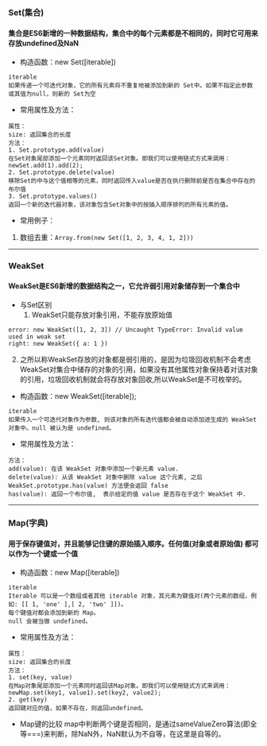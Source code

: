 ### Set(集合)
#### 集合是ES6新增的一种数据结构，集合中的每个元素都是不相同的，同时它可用来存放undefined及NaN
- 构造函数：new Set([iterable])
```
iterable
如果传递一个可迭代对象，它的所有元素将不重复地被添加到新的 Set中。如果不指定此参数或其值为null，则新的 Set为空
```
- 常用属性及方法：
```
属性：
size: 返回集合的长度
方法：
1. Set.prototype.add(value)
在Set对象尾部添加一个元素同时返回该Set对象。即我们可以使用链式方式来调用：newSet.add(1).add(2);
2. Set.prototype.delete(value)
移除Set的中与这个值相等的元素，同时返回传入value是否在执行删除前是否在集合中存在的布尔值
3. Set.prototype.values()
返回一个新的迭代器对象，该对象包含Set对象中的按插入顺序排列的所有元素的值。
```
- 常用例子：
1. 数组去重：``` Array.from(new Set([1, 2, 3, 4, 1, 2])) ```

****

### WeakSet
#### WeakSet是ES6新增的数据结构之一，它允许弱引用对象储存到一个集合中
- 与Set区别
  1. WeakSet只能存放对象引用，不能存放原始值
```
error: new WeakSet([1, 2, 3]) // Uncaught TypeError: Invalid value used in weak set
right: new WeakSet({ a: 1 }) 
```
  2. 之所以称WeakSet存放的对象都是弱引用的，是因为垃圾回收机制不会考虑WeakSet对集合中储存的对象的引用，如果没有其他属性对象保持着对该对象的引用，垃圾回收机制就会将存放对象回收,所以WeakSet是不可枚举的。
 
- 构造函数：new WeakSet([iterable]);
```
iterable
如果传入一个可迭代对象作为参数, 则该对象的所有迭代值都会被自动添加进生成的 WeakSet 对象中。null 被认为是 undefined。
```

- 常用属性及方法：
```
方法：
add(value): 在该 WeakSet 对象中添加一个新元素 value.
delete(value): 从该 WeakSet 对象中删除 value 这个元素, 之后 WeakSet.prototype.has(value) 方法便会返回 false
has(value): 返回一个布尔值,  表示给定的值 value 是否存在于这个 WeakSet 中.
```

****

### Map(字典)
#### 用于保存键值对，并且能够记住键的原始插入顺序。任何值(对象或者原始值) 都可以作为一个键或一个值
- 构造函数：new Map([iterable])
```
iterable
Iterable 可以是一个数组或者其他 iterable 对象，其元素为键值对(两个元素的数组，例如: [[ 1, 'one' ],[ 2, 'two' ]])。
每个键值对都会添加到新的 Map。
null 会被当做 undefined。
```
- 常用属性及方法：
```
属性：
size: 返回集合的长度
方法：
1. set(key, value)
在Map对象尾部添加一个元素同时返回该Map对象。即我们可以使用链式方式来调用：newMap.set(key1, value1).set(key2, value2);
2. get(key)
返回键对应的值，如果不存在，则返回undefined。
```
- Map键的比较
map中判断两个键是否相同，是通过sameValueZero算法(即全等===)来判断，除NaN外，NaN默认为不自等，在这里是自等的。
